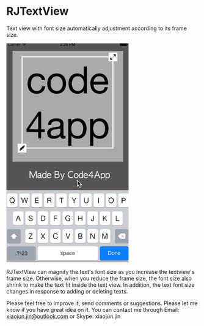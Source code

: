 # RJTextView
Text view with font size automatically adjustment according to its frame size.

![image](https://github.com/RylanJIN/RJTextView/blob/master/RJTextViewDemo/RJTextViewDemo/Resource/demo.gif)

RJTextView can magnify the text's font size as you increase the textview's frame size. Otherwise, when you reduce the frame size, the font size also shrink to make the text fit inside the text view. In addition, the text font size changes in response to adding or deleting texts.

Please feel free to improve it, send comments or suggestions. Please let me know if you have great idea on it. You can contact me through Email: xiaojun.jin@outlook.com or Skype: xiaojun.jin
